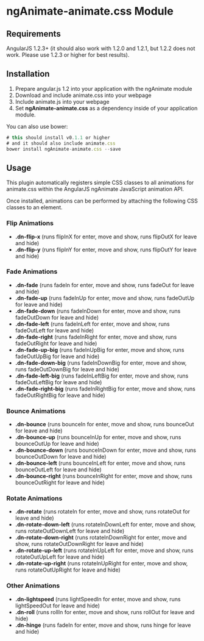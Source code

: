 # ngAnimate-animate.css Module

## Requirements

AngularJS 1.2.3+ (it should also work with 1.2.0 and 1.2.1, but 1.2.2 does not work. Please use 1.2.3 or higher for best results).

## Installation

1. Prepare angular.js 1.2 into your application with the ngAnimate module
2. Download and include animate.css into your webpage
3. Include animate.js into your webpage
4. Set **ngAnimate-animate.css** as a dependency inside of your application module.

You can also use bower:

```javascript
# this should install v0.1.1 or higher
# and it should also include animate.css
bower install ngAnimate-animate.css --save
```

## Usage

This plugin automatically registers simple CSS classes to all animations for animate.css within the AngularJS ngAnimate
JavaScript animation API.

Once installed, animations can be performed by attaching the following CSS classes to an element.

### Flip Animations
- **.dn-flip-x** (runs flipInX for enter, move and show, runs flipOutX for leave and hide)
- **.dn-flip-y** (runs flipInY for enter, move and show, runs flipOutY for leave and hide)

### Fade Animations
- **.dn-fade** (runs fadeIn for enter, move and show, runs fadeOut for leave and hide)
- **.dn-fade-up** (runs fadeInUp for enter, move and show, runs fadeOutUp for leave and hide)
- **.dn-fade-down** (runs fadeInDown for enter, move and show, runs fadeOutDown for leave and hide)
- **.dn-fade-left** (runs fadeInLeft for enter, move and show, runs fadeOutLeft for leave and hide)
- **.dn-fade-right** (runs fadeInRight for enter, move and show, runs fadeOutRight for leave and hide)
- **.dn-fade-up-big** (runs fadeInUpBig for enter, move and show, runs fadeOutUpBig for leave and hide)
- **.dn-fade-down-big** (runs fadeInDownBig for enter, move and show, runs fadeOutDownBig for leave and hide)
- **.dn-fade-left-big** (runs fadeInLeftBig for enter, move and show, runs fadeOutLeftBig for leave and hide)
- **.dn-fade-right-big** (runs fadeInRightBig for enter, move and show, runs fadeOutRightBig for leave and hide)

### Bounce Animations
- **.dn-bounce** (runs bounceIn for enter, move and show, runs bounceOut for leave and hide)
- **.dn-bounce-up** (runs bounceInUp for enter, move and show, runs bounceOutUp for leave and hide)
- **.dn-bounce-down** (runs bounceInDown for enter, move and show, runs bounceOutDown for leave and hide)
- **.dn-bounce-left** (runs bounceInLeft for enter, move and show, runs bounceOutLeft for leave and hide)
- **.dn-bounce-right** (runs bounceInRight for enter, move and show, runs bounceOutRight for leave and hide)

### Rotate Animations
- **.dn-rotate** (runs rotateIn for enter, move and show, runs rotateOut for leave and hide)
- **.dn-rotate-down-left** (runs rotateInDownLeft for enter, move and show, runs rotateOutDownLeft for leave and hide)
- **.dn-rotate-down-right** (runs rotateInDownRight for enter, move and show, runs rotateOutDownRight for leave and hide)
- **.dn-rotate-up-left** (runs rotateInUpLeft for enter, move and show, runs rotateOutUpLeft for leave and hide)
- **.dn-rotate-up-right** (runs rotateInUpRight for enter, move and show, runs rotateOutUpRight for leave and hide)

### Other Animations
- **.dn-lightspeed** (runs lightSpeedIn for enter, move and show, runs lightSpeedOut for leave and hide)
- **.dn-roll** (runs rollIn for enter, move and show, runs rollOut for leave and hide)
- **.dn-hinge** (runs fadeIn for enter, move and show, runs hinge for leave and hide)
